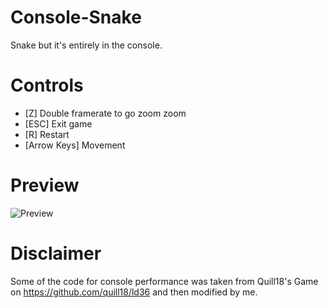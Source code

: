 # Console-Snake
Snake but it's entirely in the console. 

# Controls
* [Z] Double framerate to go zoom zoom
* [ESC] Exit game
* [R] Restart
* [Arrow Keys] Movement

# Preview
![Preview](https://imgur.com/C6zkvS9.png)

# Disclaimer
Some of the code for console performance was taken from Quill18's Game on https://github.com/quill18/ld36 and then modified by me.
